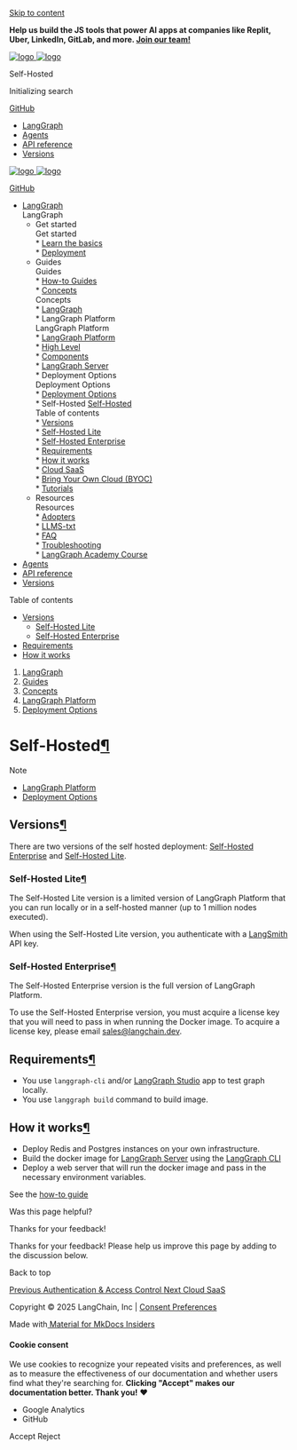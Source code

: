 [ Skip to content](#self-hosted) 

**Help us build the JS tools that power AI apps at companies like Replit, Uber, LinkedIn, GitLab, and more. [Join our team!](https://jobs.ashbyhq.com/langchain/05efa205-8560-43fd-bfcc-3f7697561cfb?utm%5Fsource=https%3A%2F%2Flangchain-ai.github.io%2Flanggraphjs%2F&utm%5Fcampaign=langgraphjs%5Fdocs)** 

[ ![logo](../../static/wordmark_dark.svg) ![logo](../../static/wordmark_light.svg) ](../..) 

 Self-Hosted 

[ ](javascript:void%280%29 "Share") 

 Initializing search

[  GitHub ](https://github.com/langchain-ai/langgraphjs "Go to repository") 

* [ LangGraph](../..)
* [ Agents](../../agents/overview/)
* [ API reference](../../reference/)
* [ Versions](../../versions/)

[ ![logo](../../static/wordmark_dark.svg) ![logo](../../static/wordmark_light.svg) ](../..) 

[  GitHub ](https://github.com/langchain-ai/langgraphjs "Go to repository") 

* [  LangGraph ](../..)  
 LangGraph  
   * Get started  
    Get started  
         * [  Learn the basics ](../../tutorials/quickstart/)  
         * [  Deployment ](../../tutorials/deployment/)  
   * Guides  
    Guides  
         * [  How-to Guides ](../../how-tos/)  
         * [  Concepts ](../)  
          Concepts  
                  * [  LangGraph ](../../concepts#langgraph)  
                  * LangGraph Platform  
                   LangGraph Platform  
                              * [  LangGraph Platform ](../../concepts#langgraph-platform)  
                              * [  High Level ](../../concepts#high-level)  
                              * [  Components ](../../concepts#components)  
                              * [  LangGraph Server ](../../concepts#langgraph-server)  
                              * Deployment Options  
                               Deployment Options  
                                             * [  Deployment Options ](../../concepts#deployment-options)  
                                             * Self-Hosted [  Self-Hosted ](./)  
                                              Table of contents  
                                                               * [  Versions ](#versions)  
                                                                                    * [  Self-Hosted Lite ](#self-hosted-lite)  
                                                                                    * [  Self-Hosted Enterprise ](#self-hosted-enterprise)  
                                                               * [  Requirements ](#requirements)  
                                                               * [  How it works ](#how-it-works)  
                                             * [  Cloud SaaS ](../langgraph%5Fcloud/)  
                                             * [  Bring Your Own Cloud (BYOC) ](../bring%5Fyour%5Fown%5Fcloud/)  
         * [  Tutorials ](../../tutorials/)  
   * Resources  
    Resources  
         * [  Adopters ](../../adopters/)  
         * [  LLMS-txt ](../../llms-txt-overview/)  
         * [  FAQ ](../faq/)  
         * [  Troubleshooting ](../../troubleshooting/errors/)  
         * [  LangGraph Academy Course ](https://academy.langchain.com/courses/intro-to-langgraph)
* [  Agents ](../../agents/overview/)
* [  API reference ](../../reference/)
* [  Versions ](../../versions/)

 Table of contents 
* [  Versions ](#versions)  
   * [  Self-Hosted Lite ](#self-hosted-lite)  
   * [  Self-Hosted Enterprise ](#self-hosted-enterprise)
* [  Requirements ](#requirements)
* [  How it works ](#how-it-works)

1. [  LangGraph ](../..)
2. [  Guides ](../../how-tos/)
3. [  Concepts ](../)
4. [  LangGraph Platform ](../../concepts#langgraph-platform)
5. [  Deployment Options ](../../concepts#deployment-options)

# Self-Hosted[¶](#self-hosted "Permanent link")

Note

* [LangGraph Platform](../langgraph%5Fplatform/)
* [Deployment Options](../deployment%5Foptions/)

## Versions[¶](#versions "Permanent link")

There are two versions of the self hosted deployment: [Self-Hosted Enterprise](../deployment%5Foptions/#self-hosted-enterprise) and [Self-Hosted Lite](../deployment%5Foptions/#self-hosted-lite).

### Self-Hosted Lite[¶](#self-hosted-lite "Permanent link")

The Self-Hosted Lite version is a limited version of LangGraph Platform that you can run locally or in a self-hosted manner (up to 1 million nodes executed).

When using the Self-Hosted Lite version, you authenticate with a [LangSmith](https://smith.langchain.com/) API key.

### Self-Hosted Enterprise[¶](#self-hosted-enterprise "Permanent link")

The Self-Hosted Enterprise version is the full version of LangGraph Platform.

To use the Self-Hosted Enterprise version, you must acquire a license key that you will need to pass in when running the Docker image. To acquire a license key, please email [sales@langchain.dev](mailto:sales@langchain.dev).

## Requirements[¶](#requirements "Permanent link")

* You use `langgraph-cli` and/or [LangGraph Studio](../langgraph%5Fstudio/) app to test graph locally.
* You use `langgraph build` command to build image.

## How it works[¶](#how-it-works "Permanent link")

* Deploy Redis and Postgres instances on your own infrastructure.
* Build the docker image for [LangGraph Server](../langgraph%5Fserver/) using the [LangGraph CLI](../langgraph%5Fcli/)
* Deploy a web server that will run the docker image and pass in the necessary environment variables.

See the [how-to guide](../../how-tos/deploy-self-hosted/)

 Was this page helpful? 

 Thanks for your feedback!

 Thanks for your feedback! Please help us improve this page by adding to the discussion below.

 Back to top 

[  Previous  Authentication & Access Control ](../auth/) [  Next  Cloud SaaS ](../langgraph%5Fcloud/) 

 Copyright © 2025 LangChain, Inc | [Consent Preferences](#%5F%5Fconsent) 

 Made with[ Material for MkDocs Insiders](https://squidfunk.github.io/mkdocs-material/) 

[ ](https://langchain-ai.github.io/langgraph/ "langchain-ai.github.io") [ ](https://github.com/langchain-ai/langgraphjs "github.com") [ ](https://twitter.com/LangChainAI "twitter.com") 

#### Cookie consent

We use cookies to recognize your repeated visits and preferences, as well as to measure the effectiveness of our documentation and whether users find what they're searching for. **Clicking "Accept" makes our documentation better. Thank you!** ❤️

* Google Analytics
* GitHub

Accept Reject 